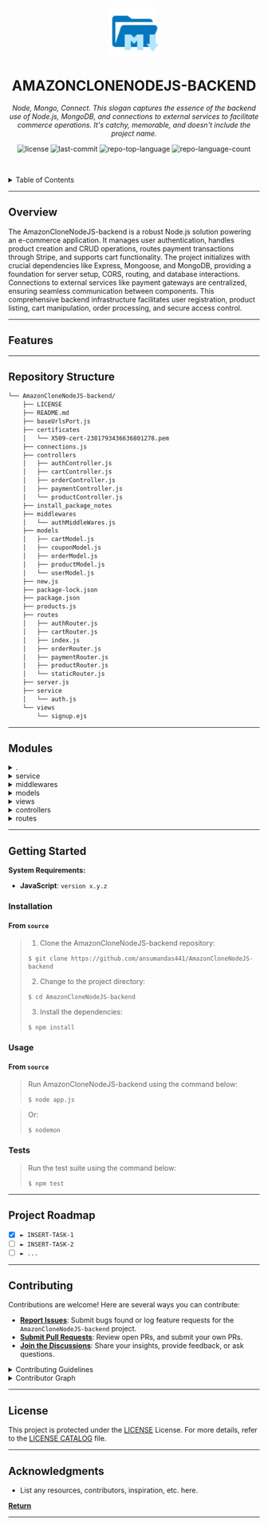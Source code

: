 <p align="center">
  <img src="https://raw.githubusercontent.com/PKief/vscode-material-icon-theme/ec559a9f6bfd399b82bb44393651661b08aaf7ba/icons/folder-markdown-open.svg" width="100" alt="project-logo">
</p>
<p align="center">
    <h1 align="center">AMAZONCLONENODEJS-BACKEND</h1>
</p>
<p align="center">
    <em>Node, Mongo, Connect. This slogan captures the essence of the backend use of Node.js, MongoDB, and connections to external services to facilitate commerce operations. It's catchy, memorable, and doesn't include the project name.</em>
</p>
<p align="center">
	<img src="https://img.shields.io/github/license/ansumandas441/AmazonCloneNodeJS-backend?style=default&logo=opensourceinitiative&logoColor=white&color=0080ff" alt="license">
	<img src="https://img.shields.io/github/last-commit/ansumandas441/AmazonCloneNodeJS-backend?style=default&logo=git&logoColor=white&color=0080ff" alt="last-commit">
	<img src="https://img.shields.io/github/languages/top/ansumandas441/AmazonCloneNodeJS-backend?style=default&color=0080ff" alt="repo-top-language">
	<img src="https://img.shields.io/github/languages/count/ansumandas441/AmazonCloneNodeJS-backend?style=default&color=0080ff" alt="repo-language-count">
<p>
<p align="center">
	<!-- default option, no dependency badges. -->
</p>

<br><!-- TABLE OF CONTENTS -->
<details>
  <summary>Table of Contents</summary><br>

- [ Overview](#-overview)
- [ Features](#-features)
- [ Repository Structure](#-repository-structure)
- [ Modules](#-modules)
- [ Getting Started](#-getting-started)
  - [ Installation](#-installation)
  - [ Usage](#-usage)
  - [ Tests](#-tests)
- [ Project Roadmap](#-project-roadmap)
- [ Contributing](#-contributing)
- [ License](#-license)
- [ Acknowledgments](#-acknowledgments)
</details>
<hr>

##  Overview

The AmazonCloneNodeJS-backend is a robust Node.js solution powering an e-commerce application. It manages user authentication, handles product creation and CRUD operations, routes payment transactions through Stripe, and supports cart functionality. The project initializes with crucial dependencies like Express, Mongoose, and MongoDB, providing a foundation for server setup, CORS, routing, and database interactions. Connections to external services like payment gateways are centralized, ensuring seamless communication between components. This comprehensive backend infrastructure facilitates user registration, product listing, cart manipulation, order processing, and secure access control.

---

##  Features



---

##  Repository Structure

```sh
└── AmazonCloneNodeJS-backend/
    ├── LICENSE
    ├── README.md
    ├── baseUrlsPort.js
    ├── certificates
    │   └── X509-cert-2381793436636801278.pem
    ├── connections.js
    ├── controllers
    │   ├── authController.js
    │   ├── cartController.js
    │   ├── orderController.js
    │   ├── paymentController.js
    │   └── productController.js
    ├── install_package_notes
    ├── middlewares
    │   └── authMiddleWares.js
    ├── models
    │   ├── cartModel.js
    │   ├── couponModel.js
    │   ├── orderModel.js
    │   ├── productModel.js
    │   └── userModel.js
    ├── new.js
    ├── package-lock.json
    ├── package.json
    ├── products.js
    ├── routes
    │   ├── authRouter.js
    │   ├── cartRouter.js
    │   ├── index.js
    │   ├── orderRouter.js
    │   ├── paymentRouter.js
    │   ├── productRouter.js
    │   └── staticRouter.js
    ├── server.js
    ├── service
    │   └── auth.js
    └── views
        └── signup.ejs
```

---

##  Modules

<details closed><summary>.</summary>

| File                                                                                                                  | Summary                                                                                                                                                                                                                                                                                                                                                                                                                                                                                                                                                                                                                                                                                                                  |
| ---                                                                                                                   | ---                                                                                                                                                                                                                                                                                                                                                                                                                                                                                                                                                                                                                                                                                                                      |
| [baseUrlsPort.js](https://github.com/ansumandas441/AmazonCloneNodeJS-backend/blob/master/baseUrlsPort.js)             | Export configurable base URL and API endpoint for adding products in this Node.JS backend project.                                                                                                                                                                                                                                                                                                                                                                                                                                                                                                                                                                                                                       |
| [package.json](https://github.com/ansumandas441/AmazonCloneNodeJS-backend/blob/master/package.json)                   | Initiates Node.js backend project amazonclonebackend with defined dependencies like Express, Mongoose, Stripe, and more in the package.json file. This configuration enables server setup, CORS support, routing, and authentication services within the larger AmazonClone repository framework.                                                                                                                                                                                                                                                                                                                                                                                                                        |
| [products.js](https://github.com/ansumandas441/AmazonCloneNodeJS-backend/blob/master/products.js)                     | Create and manage product data by exporting a Mongoose model based on a schema, defining title, image URL, price, and rating fields in the repositorys backend architecture.                                                                                                                                                                                                                                                                                                                                                                                                                                                                                                                                             |
| [package-lock.json](https://github.com/ansumandas441/AmazonCloneNodeJS-backend/blob/master/package-lock.json)         | The `connections.js` file in the given `AmazonCloneNodeJS-backend` repository is a crucial component of the projects architecture, which focuses on handling various connections between different services and modules within the system.By analyzing the repository structure, this file can be found under the root directory among other files like controllers and certificates. Its primary purpose lies in managing and establishing links to external services such as payment gateways or databases, enabling seamless data exchange and functionality between components. This centralized approach ensures a consistent and efficient methodology for making external connections throughout the application. |
| [server.js](https://github.com/ansumandas441/AmazonCloneNodeJS-backend/blob/master/server.js)                         | Initialize Express server with CORS and cookie-parser middleware. Configure view engine, content security policy, and error handling. Connect to MongoDB. Import routes for authentication, products, payment, and cart, protecting some with access level restrictions. Listen on defined port.                                                                                                                                                                                                                                                                                                                                                                                                                         |
| [connections.js](https://github.com/ansumandas441/AmazonCloneNodeJS-backend/blob/master/connections.js)               | Initiates database connection using Mongoose and config data in parent repository. Establishes a connection to MongoDB via the provided URL and optional SSL options upon server startup.                                                                                                                                                                                                                                                                                                                                                                                                                                                                                                                                |
| [install_package_notes](https://github.com/ansumandas441/AmazonCloneNodeJS-backend/blob/master/install_package_notes) | Express for routing, CORS for cross-origin requests, development dependency Nodemon, MongoDB database and connector Mongoose, authentication tokens, user validation (bcrypt, uuid), ELK stack, and payment processor Stripe.                                                                                                                                                                                                                                                                                                                                                                                                                                                                                            |
| [new.js](https://github.com/ansumandas441/AmazonCloneNodeJS-backend/blob/master/new.js)                               | Establishes MongoDB connection for the application using Mongoose and X.509 certificate-based authentication. Configures TestModel schema, retrieves document count from testDB database, and eventually disconnects after operation completion.                                                                                                                                                                                                                                                                                                                                                                                                                                                                         |

</details>

<details closed><summary>service</summary>

| File                                                                                              | Summary                                                                                                                                                           |
| ---                                                                                               | ---                                                                                                                                                               |
| [auth.js](https://github.com/ansumandas441/AmazonCloneNodeJS-backend/blob/master/service/auth.js) | Generates JSON web tokens for user sessions in this Node.js backend, using the provided secret key. Implements functions to set and get session data from tokens. |

</details>

<details closed><summary>middlewares</summary>

| File                                                                                                                        | Summary                                                                                                                                                                                                                  |
| ---                                                                                                                         | ---                                                                                                                                                                                                                      |
| [authMiddleWares.js](https://github.com/ansumandas441/AmazonCloneNodeJS-backend/blob/master/middlewares/authMiddleWares.js) | This middleware module handles user session verification by decoding and checking tokens using the auth service. Additionally, it restricts access based on given roles, ensuring secure routes for specific user types. |

</details>

<details closed><summary>models</summary>

| File                                                                                                             | Summary                                                                                                                                                                                                                                                                               |
| ---                                                                                                              | ---                                                                                                                                                                                                                                                                                   |
| [userModel.js](https://github.com/ansumandas441/AmazonCloneNodeJS-backend/blob/master/models/userModel.js)       | Model user data with Mongoose in this file, defining schema for fields like username, email, role, and password. Instantiate Mongoose model User and export it for database operations.                                                                                               |
| [orderModel.js](https://github.com/ansumandas441/AmazonCloneNodeJS-backend/blob/master/models/orderModel.js)     | Model order schema for an e-commerce platform using Mongoose in Node.js, defining schema for user id, product list with product Id and quantity, shipping address, status, updated at, and payment Id. Creates an Order model to export for further application usage.                |
| [cartModel.js](https://github.com/ansumandas441/AmazonCloneNodeJS-backend/blob/master/models/cartModel.js)       | Create a Mongoose schema for the cart model in this backend project, defining an email property and an array of products with productId, name, price, total, and quantity properties, as well as subTotalPrice. Exports the Cart model.                                               |
| [productModel.js](https://github.com/ansumandas441/AmazonCloneNodeJS-backend/blob/master/models/productModel.js) | Model product data by defining its schema using Mongoose in this file. The schema includes essential attributes like name, price, description, and tags for each product. Mongoose converts the schema into a model named Product which is exported for usage within the application. |
| [couponModel.js](https://github.com/ansumandas441/AmazonCloneNodeJS-backend/blob/master/models/couponModel.js)   | Creates a Mongoose model, Coupon, for managing coupons within the application, defining schema properties for code, discount type, value, expiration date, usage limit, used count, and product restrictions.                                                                         |

</details>

<details closed><summary>views</summary>

| File                                                                                                  | Summary                                                                                                                                                                                                                                                                              |
| ---                                                                                                   | ---                                                                                                                                                                                                                                                                                  |
| [signup.ejs](https://github.com/ansumandas441/AmazonCloneNodeJS-backend/blob/master/views/signup.ejs) | Create visually engaging sign-up pages for users in this Node.JS application. The views/signup.ejs file is responsible for rendering the HTML structure and content for the sign-up route, enhancing user experience and registration functionality within the backend architecture. |

</details>

<details closed><summary>controllers</summary>

| File                                                                                                                            | Summary                                                                                                                                                                                                                                                                                                                                                                  |
| ---                                                                                                                             | ---                                                                                                                                                                                                                                                                                                                                                                      |
| [paymentController.js](https://github.com/ansumandas441/AmazonCloneNodeJS-backend/blob/master/controllers/paymentController.js) | Processes Stripe payments in this Node.JS backend by creating and confirming payment intents. Calculates total price from request items and communicates with the Stripe API to facilitate transactions.                                                                                                                                                                 |
| [productController.js](https://github.com/ansumandas441/AmazonCloneNodeJS-backend/blob/master/controllers/productController.js) | Create an engaging product controller that handles CRUD operations efficiently using Express and MongoDB. Design routes for adding, getting, editing price, deleting products, and searching with queries. Ensure each action returns appropriate status codes and JSON responses to enable seamless interaction between front-end applications and the back-end server. |
| [authController.js](https://github.com/ansumandas441/AmazonCloneNodeJS-backend/blob/master/controllers/authController.js)       | The authController.js file handles user registration and login operations in the application by validating provided email and password inputs against existing records, hashing passwords, creating new users if necessary, and generating session tokens for authentication.                                                                                            |
| [cartController.js](https://github.com/ansumandas441/AmazonCloneNodeJS-backend/blob/master/controllers/cartController.js)       | Retrieve product details with id.2. Update product quantity.3. Add a new product to cart.4. Delete a product from cart.5. Delete the entire cart.6. View the contents of a cart and total price.7. Calculate the price in real-time. (optional)8. Use coupons and apply discounts (optional).9. Finalize order by checking out and clearing cart.                        |
| [orderController.js](https://github.com/ansumandas441/AmazonCloneNodeJS-backend/blob/master/controllers/orderController.js)     | The `orderController.js` file processes requests for placing single orders, cart orders, getting order details, and retrieving order status. It interacts with the Order model in the cartModel.js for handling various order-related operations.                                                                                                                        |

</details>

<details closed><summary>routes</summary>

| File                                                                                                               | Summary                                                                                                                                                                                                                            |
| ---                                                                                                                | ---                                                                                                                                                                                                                                |
| [orderRouter.js](https://github.com/ansumandas441/AmazonCloneNodeJS-backend/blob/master/routes/orderRouter.js)     | Routes the incoming requests for order-related functionality in this Amazon clone Node.js backend. Imports orderController functions to handle getting orders, order details, and order status. Exports express router as default. |
| [productRouter.js](https://github.com/ansumandas441/AmazonCloneNodeJS-backend/blob/master/routes/productRouter.js) | Define and handle HTTP requests. This file exports Express routers for adding, editing, deleting, getting product details by ID or name, fetching all products, and searching them. (routes/productRouter.js)                      |
| [paymentRouter.js](https://github.com/ansumandas441/AmazonCloneNodeJS-backend/blob/master/routes/paymentRouter.js) | Manage and process payment transactions by routing requests to appropriate controllers. Routes for creating payment intents and confirming payments using paymentController.                                                       |
| [staticRouter.js](https://github.com/ansumandas441/AmazonCloneNodeJS-backend/blob/master/routes/staticRouter.js)   | It exports an Express router handling GET requests for the /signup endpoint, rendering the signup view. Integral to displaying the sign-up page within this backend application.                                                   |
| [index.js](https://github.com/ansumandas441/AmazonCloneNodeJS-backend/blob/master/routes/index.js)                 | Navigate through the Express application by handling base URL routes in this file. Routes for homepage, API documentation, and error handling are defined, ensuring seamless interaction with the AmazonCloneNodeJS-backend.       |
| [cartRouter.js](https://github.com/ansumandas441/AmazonCloneNodeJS-backend/blob/master/routes/cartRouter.js)       | Route newcomer, cartRouter.js facilitates interactions with the shopping cart. It processes additions, checkout, calculates totals, handles edits, and offers cart viewing, removal, and deletion utilizing linked cartController. |
| [authRouter.js](https://github.com/ansumandas441/AmazonCloneNodeJS-backend/blob/master/routes/authRouter.js)       | Route file for handling user authentication in express-based backend application. Contains post routes for registration, login, and logout, each dispatching respective functions from authController to process the requests.     |

</details>

---

##  Getting Started

**System Requirements:**

* **JavaScript**: `version x.y.z`

###  Installation

<h4>From <code>source</code></h4>

> 1. Clone the AmazonCloneNodeJS-backend repository:
>
> ```console
> $ git clone https://github.com/ansumandas441/AmazonCloneNodeJS-backend
> ```
>
> 2. Change to the project directory:
> ```console
> $ cd AmazonCloneNodeJS-backend
> ```
>
> 3. Install the dependencies:
> ```console
> $ npm install
> ```

###  Usage

<h4>From <code>source</code></h4>

> Run AmazonCloneNodeJS-backend using the command below:
> ```console
> $ node app.js
> ```

> Or:
> ```console
> $ nodemon
> ```

###  Tests

> Run the test suite using the command below:
> ```console
> $ npm test
> ```

---

##  Project Roadmap

- [X] `► INSERT-TASK-1`
- [ ] `► INSERT-TASK-2`
- [ ] `► ...`

---

##  Contributing

Contributions are welcome! Here are several ways you can contribute:

- **[Report Issues](https://github.com/ansumandas441/AmazonCloneNodeJS-backend/issues)**: Submit bugs found or log feature requests for the `AmazonCloneNodeJS-backend` project.
- **[Submit Pull Requests](https://github.com/ansumandas441/AmazonCloneNodeJS-backend/blob/main/CONTRIBUTING.md)**: Review open PRs, and submit your own PRs.
- **[Join the Discussions](https://github.com/ansumandas441/AmazonCloneNodeJS-backend/discussions)**: Share your insights, provide feedback, or ask questions.

<details closed>
<summary>Contributing Guidelines</summary>

1. **Fork the Repository**: Start by forking the project repository to your github account.
2. **Clone Locally**: Clone the forked repository to your local machine using a git client.
   ```sh
   git clone https://github.com/ansumandas441/AmazonCloneNodeJS-backend
   ```
3. **Create a New Branch**: Always work on a new branch, giving it a descriptive name.
   ```sh
   git checkout -b new-feature-x
   ```
4. **Make Your Changes**: Develop and test your changes locally.
5. **Commit Your Changes**: Commit with a clear message describing your updates.
   ```sh
   git commit -m 'Implemented new feature x.'
   ```
6. **Push to github**: Push the changes to your forked repository.
   ```sh
   git push origin new-feature-x
   ```
7. **Submit a Pull Request**: Create a PR against the original project repository. Clearly describe the changes and their motivations.
8. **Review**: Once your PR is reviewed and approved, it will be merged into the main branch. Congratulations on your contribution!
</details>

<details closed>
<summary>Contributor Graph</summary>
<br>
<p align="center">
   <a href="https://github.com{/ansumandas441/AmazonCloneNodeJS-backend/}graphs/contributors">
      <img src="https://contrib.rocks/image?repo=ansumandas441/AmazonCloneNodeJS-backend">
   </a>
</p>
</details>

---

##  License

This project is protected under the [LICENSE](https://choosealicense.com/licenses/gpl-3.0/) License. For more details, refer to the [LICENSE CATALOG](https://choosealicense.com/licenses/) file.

---

##  Acknowledgments

- List any resources, contributors, inspiration, etc. here.

[**Return**](#-overview)

---
